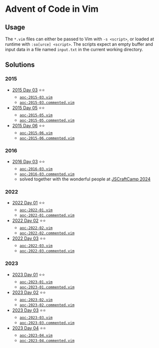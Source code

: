 # Advent of Code in Vim

## Usage

The `*.vim` files can either be passed to Vim with `-s <script>`, or loaded at
runtime with `:so[urce] <script>`. The scripts expect an empty buffer and input
data in a file named `input.txt` in the current working directory.

## Solutions

### 2015

- [2015 Day 03](https://adventofcode.com/2015/day/3) ⭐⭐
    - [`aoc-2015-03.vim`](2015/day-03/aoc-2015-03.vim)
    - [`aoc-2015-03.commented.vim`](2015/day-03/aoc-2015-03.commented.vim)
- [2015 Day 05](https://adventofcode.com/2015/day/5) ⭐⭐
    - [`aoc-2015-05.vim`](2015/day-05/aoc-2015-05.vim)
    - [`aoc-2015-05.commented.vim`](2015/day-05/aoc-2015-05.commented.vim)
- [2015 Day 06](https://adventofcode.com/2015/day/6) ⭐⭐
    - [`aoc-2015-06.vim`](2015/day-06/aoc-2015-06.vim)
    - [`aoc-2015-06.commented.vim`](2015/day-06/aoc-2015-06.commented.vim)

### 2016

- [2016 Day 03](https://adventofcode.com/2016/day/3) ⭐⭐
    - [`aoc-2016-03.vim`](2016/day-03/aoc-2016-03.vim)
    - [`aoc-2016-03.commented.vim`](2016/day-03/aoc-2016-03.commented.vim)
    - solved together with the wonderful people at [JSCraftCamp 2024](https://jscraftcamp.org)

### 2022

- [2022 Day 01](https://adventofcode.com/2022/day/1) ⭐⭐
    - [`aoc-2022-01.vim`](2022/day-01/aoc-2022-01.vim)
    - [`aoc-2022-01.commented.vim`](2022/day-01/aoc-2022-01.commented.vim)
- [2022 Day 02](https://adventofcode.com/2022/day/2) ⭐⭐
    - [`aoc-2022-02.vim`](2022/day-02/aoc-2022-02.vim)
    - [`aoc-2022-02.commented.vim`](2022/day-02/aoc-2022-02.commented.vim)
- [2022 Day 03](https://adventofcode.com/2022/day/3) ⭐⭐
    - [`aoc-2022-03.vim`](2022/day-03/aoc-2022-03.vim)
    - [`aoc-2022-03.commented.vim`](2022/day-03/aoc-2022-03.commented.vim)

### 2023

- [2023 Day 01](https://adventofcode.com/2023/day/1) ⭐⭐
    - [`aoc-2023-01.vim`](2023/day-01/aoc-2023-01.vim)
    - [`aoc-2023-01.commented.vim`](2023/day-01/aoc-2023-01.commented.vim)
- [2023 Day 02](https://adventofcode.com/2023/day/2) ⭐⭐
    - [`aoc-2023-02.vim`](2023/day-02/aoc-2023-02.vim)
    - [`aoc-2023-02.commented.vim`](2023/day-02/aoc-2023-02.commented.vim)
- [2023 Day 03](https://adventofcode.com/2023/day/3) ⭐⭐
    - [`aoc-2023-03.vim`](2023/day-03/aoc-2023-03.vim)
    - [`aoc-2023-03.commented.vim`](2023/day-03/aoc-2023-03.commented.vim)
- [2023 Day 04](https://adventofcode.com/2023/day/4) ⭐⭐
    - [`aoc-2023-04.vim`](2023/day-04/aoc-2023-04.vim)
    - [`aoc-2023-04.commented.vim`](2023/day-04/aoc-2023-04.commented.vim)
